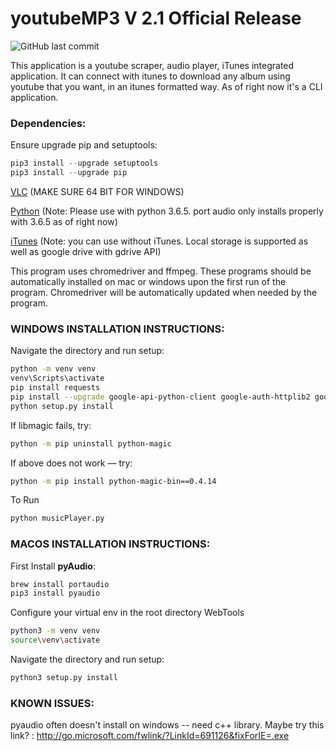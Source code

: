 # youtubeMP3 V 2.1 Official Release

![GitHub last commit](https://img.shields.io/github/last-commit/cboin1996/WebTools)


This application is a youtube scraper, audio player, iTunes integrated application. It can connect with itunes to download any album using youtube that you want, in an itunes formatted way. As of right now it's a CLI application.

### Dependencies:

Ensure upgrade pip and setuptools: 

```python
pip3 install --upgrade setuptools
pip3 install --upgrade pip
```


[VLC](https://www.videolan.org/vlc/index.html) (MAKE SURE 64 BIT FOR WINDOWS)

[Python](https://www.python.org/) (Note: Please use with python 3.6.5. port audio only installs properly with 3.6.5 as of right now)

[iTunes](https://www.apple.com/ca/itunes/) (Note: you can use without iTunes. Local storage is supported as well as google drive with gdrive API)

This program uses chromedriver and ffmpeg.  These programs should be automatically installed on mac or windows upon the first run of the program.  Chromedriver will be automatically updated when needed by the program.

### WINDOWS INSTALLATION INSTRUCTIONS:
Navigate the directory and run setup:  

```bash
python -m venv venv
venv\Scripts\activate
pip install requests
pip install --upgrade google-api-python-client google-auth-httplib2 google-auth-oauthlib
python setup.py install
```

If libmagic fails, try:            
```bash
python -m pip uninstall python-magic
```

If above does not work — try:      
```bash
python -m pip install python-magic-bin==0.4.14
```

To Run
```bash
python musicPlayer.py
```

### MACOS INSTALLATION INSTRUCTIONS:

First Install **pyAudio**:
```bash       
brew install portaudio
pip3 install pyaudio
```

Configure your virtual env in the root directory WebTools
```bash
python3 -m venv venv
source\venv\activate
```

Navigate the directory and run setup:         
```bash
python3 setup.py install
```

### KNOWN ISSUES:

pyaudio often doesn't install on windows -- need c++ library.
Maybe try this link? : http://go.microsoft.com/fwlink/?LinkId=691126&fixForIE=.exe






